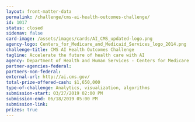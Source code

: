 ```yaml
---
layout: front-matter-data
permalink: /challenge/cms-ai-health-outcomes-challenge/
id: 1017
status: closed
sidenav: false
card-image: /assets/images/cards/AI_CMS_updated-logo.png
agency-logo: Centers_for_Medicare_and_Medicaid_Services_logo_2014.png
challenge-title: CMS AI Health Outcomes Challenge
tagline: Accelerate the future of health care with AI
agency: Department of Health and Human Services - Centers for Medicare and Medicaid Services
partner-agencies-federal: 
partners-non-federal: 
external-url: http://ai.cms.gov/
total-prize-offered-cash: $1,650,000
type-of-challenge: Analytics, visualization, algorithms
submission-start: 03/27/2019 02:00 PM
submission-end: 06/18/2019 05:00 PM
submission-link:  
prizes: true
---
```


